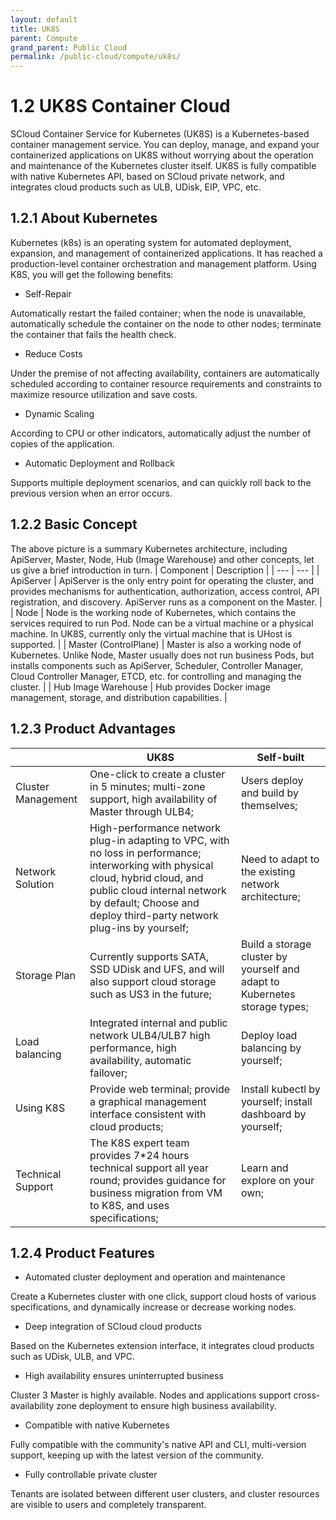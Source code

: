 ```yaml
---
layout: default
title: UK8S
parent: Compute
grand_parent: Public Cloud
permalink: /public-cloud/compute/uk8s/
---
```

# 1.2 UK8S Container Cloud

SCloud Container Service for Kubernetes (UK8S) is a Kubernetes-based container management service. You can deploy, manage, and expand your containerized applications on UK8S without worrying about the operation and maintenance of the Kubernetes cluster itself. UK8S is fully compatible with native Kubernetes API, based on SCloud private network, and integrates cloud products such as ULB, UDisk, EIP, VPC, etc.

## 1.2.1 About Kubernetes

Kubernetes (k8s) is an operating system for automated deployment, expansion, and management of containerized applications. It has reached a production-level container orchestration and management platform. Using K8S, you will get the following benefits:

- Self-Repair

Automatically restart the failed container; when the node is unavailable, automatically schedule the container on the node to other nodes; terminate the container that fails the health check.

- Reduce Costs

Under the premise of not affecting availability, containers are automatically scheduled according to container resource requirements and constraints to maximize resource utilization and save costs.

- Dynamic Scaling

According to CPU or other indicators, automatically adjust the number of copies of the application.

- Automatic Deployment and Rollback

Supports multiple deployment scenarios, and can quickly roll back to the previous version when an error occurs.

## 1.2.2 Basic Concept

The above picture is a summary Kubernetes architecture, including ApiServer, Master, Node, Hub (Image Warehouse) and other concepts, let us give a brief introduction in turn.
| Component | Description |
| --- | --- |
| ApiServer | ApiServer is the only entry point for operating the cluster, and provides mechanisms for authentication, authorization, access control, API registration, and discovery. ApiServer runs as a component on the Master. |
| Node | Node is the working node of Kubernetes, which contains the services required to run Pod. Node can be a virtual machine or a physical machine. In UK8S, currently only the virtual machine that is UHost is supported. |
| Master (ControlPlane) | Master is also a working node of Kubernetes. Unlike Node, Master usually does not run business Pods, but installs components such as ApiServer, Scheduler, Controller Manager, Cloud Controller Manager, ETCD, etc. for controlling and managing the cluster. |
| Hub Image Warehouse | Hub provides Docker image management, storage, and distribution capabilities. |

## 1.2.3 Product Advantages

|   | UK8S | Self-built |
| --- | --- | --- |
| Cluster Management | One-click to create a cluster in 5 minutes; multi-zone support, high availability of Master through ULB4; | Users deploy and build by themselves; |
| Network Solution | High-performance network plug-in adapting to VPC, with no loss in performance; interworking with physical cloud, hybrid cloud, and public cloud internal network by default; Choose and deploy third-party network plug-ins by yourself; | Need to adapt to the existing network architecture; |
| Storage Plan | Currently supports SATA, SSD UDisk and UFS, and will also support cloud storage such as US3 in the future; | Build a storage cluster by yourself and adapt to Kubernetes storage types; |
| Load balancing | Integrated internal and public network ULB4/ULB7 high performance, high availability, automatic failover; | Deploy load balancing by yourself; |
| Using K8S | Provide web terminal; provide a graphical management interface consistent with cloud products; | Install kubectl by yourself; install dashboard by yourself; |
| Technical Support | The K8S expert team provides 7\*24 hours technical support all year round; provides guidance for business migration from VM to K8S, and uses specifications; | Learn and explore on your own; |

## 1.2.4 Product Features

- Automated cluster deployment and operation and maintenance

Create a Kubernetes cluster with one click, support cloud hosts of various specifications, and dynamically increase or decrease working nodes.

- Deep integration of SCloud cloud products

Based on the Kubernetes extension interface, it integrates cloud products such as UDisk, ULB, and VPC.

- High availability ensures uninterrupted business

Cluster 3 Master is highly available. Nodes and applications support cross-availability zone deployment to ensure high business availability.

- Compatible with native Kubernetes

Fully compatible with the community's native API and CLI, multi-version support, keeping up with the latest version of the community.

- Fully controllable private cluster

Tenants are isolated between different user clusters, and cluster resources are visible to users and completely transparent.